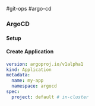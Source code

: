 #git-ops #argo-cd

### ArgoCD
#### Setup
#### Create Application

```yaml
version: argoproj.io/v1alpha1
kind: Application
metadata:
  name: my-app
  namespace: argocd
spec:
  project: default # in-cluster
  
  
```
